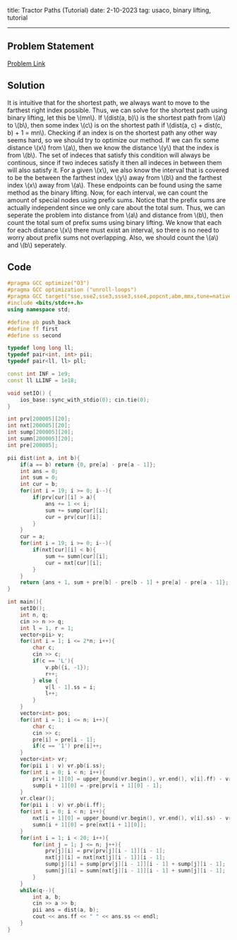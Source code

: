 title: Tractor Paths (Tutorial)
date: 2-10-2023
tag: usaco, binary lifting, tutorial

---

## Problem Statement

[Problem Link](http://usaco.org/index.php?page=viewproblem2&cpid=1284)

## Solution

It is intuitive that for the shortest path, we always want to move to the farthest right index possible. Thus, we can solve for the shortest path using binary lifting, let this be \\(mn\\). If \\(dist(a, b)\\) is the shortest path from \\(a\\) to \\(b\\), then some index \\(c\\) is on the shortest path if \\(dist(a, c) + dist(c, b) + 1 = mn\\). Checking if an index is on the shortest path any other way seems hard, so we should try to optimize our method. If we can fix some distance \\(x\\) from \\(a\\), then we know the distance \\(y\\) that the index is from \\(b\\). The set of indeces that satisfy this condition will always be continous, since if two indeces satisfy it then all indeces in between them will also satisfy it. For a given \\(x\\), we also know the interval that is covered to be the between the farthest index \\(y\\) away from \\(b\\) and the farthest index \\(x\\) away from \\(a\\). These endpoints can be found using the same method as the binary lifting. Now, for each interval, we can count the amount of special nodes using prefix sums. Notice that the prefix sums are actually independent since we only care about the total sum. Thus, we can seperate the problem into distance from \\(a\\) and distance from \\(b\\), then count the total sum of prefix sums using binary lifting. We know that each for each distance \\(x\\) there must exist an interval, so there is no need to worry about prefix sums not overlapping. Also, we should count the \\(a\\) and \\(b\\) seperately.

## Code

```c++
#pragma GCC optimize("O3")
#pragma GCC optimization ("unroll-loops")
#pragma GCC target("sse,sse2,sse3,ssse3,sse4,popcnt,abm,mmx,tune=native")
#include <bits/stdc++.h>
using namespace std;

#define pb push_back
#define ff first
#define ss second

typedef long long ll;
typedef pair<int, int> pii;
typedef pair<ll, ll> pll;

const int INF = 1e9;
const ll LLINF = 1e18;

void setIO() {
    ios_base::sync_with_stdio(0); cin.tie(0);
}

int prv[200005][20];
int nxt[200005][20];
int sump[200005][20];
int sumn[200005][20];
int pre[200005];

pii dist(int a, int b){
    if(a == b) return {0, pre[a] - pre[a - 1]};
    int ans = 0;
    int sum = 0;
    int cur = b;
    for(int i = 19; i >= 0; i--){
        if(prv[cur][i] > a){
            ans += 1 << i;
            sum += sump[cur][i];
            cur = prv[cur][i];
        }
    }
    cur = a;
    for(int i = 19; i >= 0; i--){
        if(nxt[cur][i] < b){
            sum += sumn[cur][i];
            cur = nxt[cur][i];
        }
    }
    return {ans + 1, sum + pre[b] - pre[b - 1] + pre[a] - pre[a - 1]};
}

int main(){
    setIO();
    int n, q;
    cin >> n >> q;
    int l = 1, r = 1;
    vector<pii> v;
    for(int i = 1; i <= 2*n; i++){
        char c;
        cin >> c;
        if(c == 'L'){
            v.pb({i, -1});
            r++;
        } else {
            v[l - 1].ss = i;
            l++;
        }
    }
    vector<int> pos;
    for(int i = 1; i <= n; i++){
        char c;
        cin >> c;
        pre[i] = pre[i - 1];
        if(c == '1') pre[i]++;
    }
    vector<int> vr;
    for(pii i : v) vr.pb(i.ss); 
    for(int i = 0; i < n; i++){
        prv[i + 1][0] = upper_bound(vr.begin(), vr.end(), v[i].ff) - vr.begin() + 1;
        sump[i + 1][0] = -pre[prv[i + 1][0] - 1];
    } 
    vr.clear();
    for(pii i : v) vr.pb(i.ff);
    for(int i = 0; i < n; i++){
        nxt[i + 1][0] = upper_bound(vr.begin(), vr.end(), v[i].ss) - vr.begin();
        sumn[i + 1][0] = pre[nxt[i + 1][0]];
    }
    for(int i = 1; i < 20; i++){
        for(int j = 1; j <= n; j++){
            prv[j][i] = prv[prv[j][i - 1]][i - 1];
            nxt[j][i] = nxt[nxt[j][i - 1]][i - 1];
            sump[j][i] = sump[prv[j][i - 1]][i - 1] + sump[j][i - 1];
            sumn[j][i] = sumn[nxt[j][i - 1]][i - 1] + sumn[j][i - 1];
        }
    }
    while(q--){
        int a, b;
        cin >> a >> b;
        pii ans = dist(a, b);
        cout << ans.ff << " " << ans.ss << endl;
    }
}
```